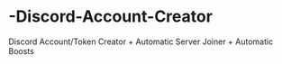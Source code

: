 # -Discord-Account-Creator
Discord Account/Token Creator + Automatic Server Joiner + Automatic Boosts
